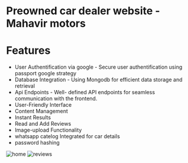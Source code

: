 
# Preowned car dealer website - Mahavir motors





# Features


* User Authentification via google - Secure user authentification using passport  google strategy
* Database Integration - Using Mongodb for efficient data storage and retrieval
* Api Endpoints - Well- defined API endpoints for seamless communication with the frontend.
* User-Friendly Interface
* Content Management
* Instant Results
* Read  and Add Reviews 
* Image-upload Functionality
* whatsapp catelog Integrated for car details
* password hashing 




![home](https://github.com/komal65/preowned-car-dealer-website/assets/114643264/3913386b-94b3-49bf-b750-5964adcd14a3)
![reviews](https://github.com/komal65/preowned-car-dealer-website/assets/114643264/31241cf4-66a5-4e7d-ad11-fdfd2c4d3869)



